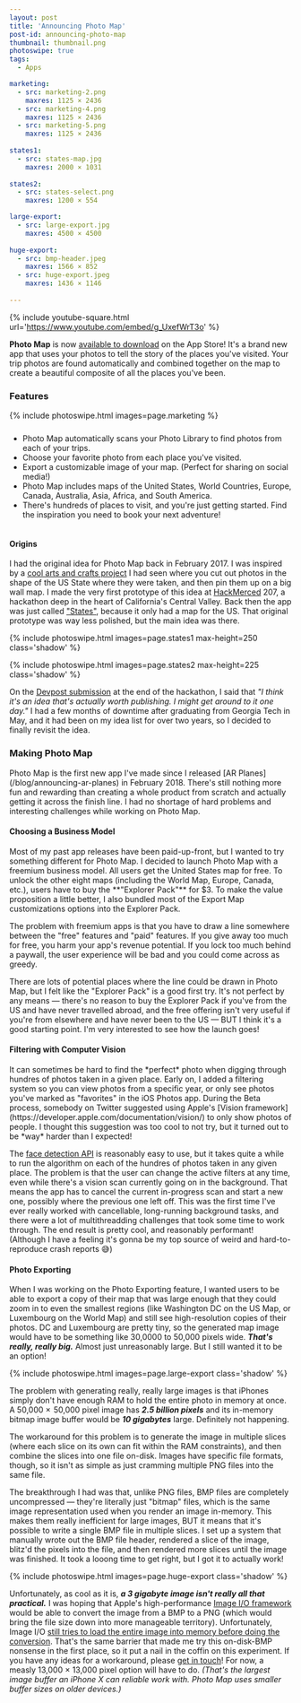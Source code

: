 ```yaml
---
layout: post
title: 'Announcing Photo Map'
post-id: announcing-photo-map
thumbnail: thumbnail.png
photoswipe: true
tags: 
  - Apps

marketing:
  - src: marketing-2.png
    maxres: 1125 × 2436
  - src: marketing-4.png
    maxres: 1125 × 2436
  - src: marketing-5.png
    maxres: 1125 × 2436
    
states1:
  - src: states-map.jpg
    maxres: 2000 × 1031
    
states2:
  - src: states-select.png
    maxres: 1200 × 554

large-export:
  - src: large-export.jpg
    maxres: 4500 × 4500
    
huge-export:
  - src: bmp-header.jpeg
    maxres: 1566 × 852
  - src: huge-export.jpeg
    maxres: 1436 × 1146
    
---
```


{% include youtube-square.html url='https://www.youtube.com/embed/g_UxefWrT3o' %}

**Photo Map** is now [available to download](https://apps.apple.com/us/app/photo-map-us-europe-more/id1472276407#?platform=iphone) on the App Store! It's a brand new app that uses your photos to tell the story of the places you've visited. Your trip photos are found automatically and combined together on the map to create a beautiful composite of all the places you've been.

<!--break-->

<h3>Features</h3>

<div style="padding-bottom:10px;">
{% include photoswipe.html images=page.marketing %}
</div>

 - Photo Map automatically scans your Photo Library to find photos from each of your trips.
 - Choose your favorite photo from each place you've visited.
 - Export a customizable image of your map. (Perfect for sharing on social media!)
 - Photo Map includes maps of the United States, World Countries, Europe, Canada, Australia, Asia, Africa, and South America. 
 - There's hundreds of places to visit, and you're just getting started. Find the inspiration you need to book your next adventure!

<h4 style="padding-top:15px;">Origins</h4>

I had the original idea for Photo Map back in February 2017. I was inspired by a [cool arts and crafts project](http://cutcraftcreate.blogspot.com/2014/02/personalized-photo-map-for-our-paper.html) I had seen where you cut out photos in the shape of the US State where they were taken, and then pin them up on a big wall map. I made the very first prototype of this idea at [HackMerced](http://hackmerced.io) 207, a hackathon deep in the heart of California's Central Valley. Back then the app was just called ["States"](https://devpost.com/software/states), because it only had a map for the US. That original prototype was way less polished, but the main idea was there.

{% include photoswipe.html images=page.states1 max-height=250 class='shadow' %}

{% include photoswipe.html images=page.states2 max-height=225 class='shadow' %}

On the [Devpost submission](https://devpost.com/software/states) at the end of the hackathon, I said that *"I think it's an idea that's actually worth publishing. I might get around to it one day."* I had a few months of downtime after graduating from Georgia Tech in May, and it had been on my idea list for over two years, so I decided to finally revisit the idea.

<h3>Making Photo Map</h3>
Photo Map is the first new app I've made since I released [AR Planes](/blog/announcing-ar-planes) in February 2018. There's still nothing more fun and rewarding than creating a whole product from scratch and actually getting it across the finish line. I had no shortage of hard problems and interesting challenges while working on Photo Map.

<h4>Choosing a Business Model</h4>
Most of my past app releases have been paid-up-front, but I wanted to try something different for Photo Map. I decided to launch Photo Map with a freemium business model. All users get the United States map for free. To unlock the other eight maps (including the World Map, Europe, Canada, etc.), users have to buy the **"Explorer Pack"** for $3. To make the value proposition a little better, I also bundled most of the Export Map customizations options into the Explorer Pack.

The problem with freemium apps is that you have to draw a line somewhere between the "free" features and "paid" features. If you give away too much for free, you harm your app's revenue potential. If you lock too much behind a paywall, the user experience will be bad and you could come across as greedy. 

There are lots of potential places where the line could be drawn in Photo Map, but I felt like the "Explorer Pack" is a good first try. It's not perfect by any means &mdash; there's no reason to buy the Explorer Pack if you've from the US and have never travelled abroad, and the free offering isn't very useful if you're from elsewhere and have never been to the US &mdash; BUT I think it's a good starting point. I'm very interested to see how the launch goes!

<h4>Filtering with Computer Vision</h4>
It can sometimes be hard to find the *perfect* photo when digging through hundres of photos taken in a given place. Early on, I added a filtering system so you can view photos from a specific year, or only see photos you've marked as "favorites" in the iOS Photos app. During the Beta process, somebody on Twitter suggested using Apple's [Vision framework](https://developer.apple.com/documentation/vision/) to only show photos of people. I thought this suggestion was too cool to not try, but it turned out to be *way* harder than I expected!

The [face detection API](https://developer.apple.com/documentation/vision/vndetectfacerectanglesrequest) is reasonably easy to use, but it takes quite a while to run the algorithm on each of the hundres of photos taken in any given place. The problem is that the user can change the active filters at any time, even while there's a vision scan currently going on in the background. That means the app has to cancel the current in-progress scan and start a new one, possibly where the previous one left off. This was the first time I've ever really worked with cancellable, long-running background tasks, and there were a lot of multithreadding challenges that took some time to work through. The end result is pretty cool, and reasonably performant! (Although I have a feeling it's gonna be my top source of weird and hard-to-reproduce crash reports 😅)

<h4>Photo Exporting</h4>

When I was working on the Photo Exporting feature, I wanted users to be able to export a copy of their map that was large enough that they could zoom in to even the smallest regions (like Washington DC on the US Map, or Luxembourg on the World Map) and still see high-resolution copies of their photos. DC and Luxembourg are pretty tiny, so the generated map image would have to be something like 30,0000 to 50,000 pixels wide. ***That's really, really big.*** Almost just unreasonably large. But I still wanted it to be an option! 

{% include photoswipe.html images=page.large-export class='shadow' %}

The problem with generating really, really large images is that iPhones simply don't have enough RAM to hold the entire photo in memory at once. A 50,000 ×  50,000 pixel image has ***2.5 billion pixels*** and its in-memory bitmap image buffer would be ***10 gigabytes*** large. Definitely not happening.

The workaround for this problem is to generate the image in multiple slices (where each slice on its own can fit within the RAM constraints), and then combine the slices into one file on-disk. Images have specific file formats, though, so it isn't as simple as just cramming multiple PNG files into the same file. 

The breakthrough I had was that, unlike PNG files, BMP files are completely uncompressed &mdash; they're literally just "bitmap" files, which is the same image representation used when you render an image in-memory. This makes them really inefficient for large images, BUT it means that it's possible to write a single BMP file in multiple slices. I set up a system that manually wrote out the BMP file header, rendered a slice of the image, blitz'd the pixels into the file, and then rendered more slices until the image was finished. It took a looong time to get right, but I got it to actually work!

{% include photoswipe.html images=page.huge-export class='shadow' %}

Unfortunately, as cool as it is, ***a 3 gigabyte image isn't really all that practical.*** I was hoping that Apple's high-performance [Image I/O framework](https://developer.apple.com/documentation/imageio) would be able to convert the image from a BMP to a PNG (which would bring the file size down into more manageable territory). Unfortunately, Image I/O [still tries to load the entire image into memory before doing the conversion](https://twitter.com/calstephens98/status/1161501756205031425?s=20). That's the same barrier that made me try this on-disk-BMP nonsense in the first place, so it put a nail in the coffin on this experiment. If you have any ideas for a workaround, please [get in touch](/contact/)! For now, a measly 13,000 × 13,000 pixel option will have to do. *(That's the largest image buffer an iPhone X can reliable work with. Photo Map uses smaller buffer sizes on older devices.)*